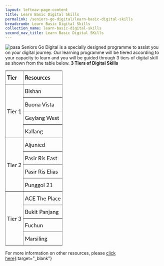 ```yaml
---
layout: leftnav-page-content
title: Learn Basic Digital Skills 
permalink: /seniors-go-digital/learn-basic-digital-skills
breadcrumb: Learn Basic Digital Skills
collection_name: learn-basic-digital-skills
second_nav_title: Learn Basic Digital SKills
---
```


![pasa](/images/learn-digital-skills/pa-senior-academy/pa-senior-academy.jpeg)
Seniors Go Digital is a specially designed programme to assist you on your digital journey.
Our learning programme will be tiered according to your capacity to learn and you will be guided through 3 tiers of digital skill as shown from the table below. 
**3 Tiers of Digital Skills**

<style type="text/css">
.tg  {border-collapse:collapse;border-spacing:0;}
.tg td{font-family:Lato;font-size:18px;padding:10px 5px;border-style:solid;border-width:1px;overflow:hidden;word-break:normal;border-color:black;}
.tg th{font-family:Lato;font-size:18px;font-weight:normal;padding:10px 5px;border-style:solid;border-width:1px;overflow:hidden;word-break:normal;border-color:black;}
.tg .tg-lboi{border-color:inherit;text-align:left;vertical-align:middle}
.tg .tg-0pky{border-color:inherit;text-align:left;vertical-align:top}
.content table td, .content table th{
  border:1px solid;
}
.content table tbody tr:last-child td, .content table tbody tr:last-child th{
  border-bottom-width:thin;
}
</style>
<table class="tg">
  <tr>
    <th class="tg-lboi"><span style="font-weight:700">Tier</span></th>
    <th class="tg-lboi"><span style="font-weight:700">Resources</span></th>
  </tr>
  <tr>
    <td class="tg-lboi" rowspan="4">Tier 1</td>
    <td class="tg-lboi">Bishan</td>
  </tr>
  <tr>
    <td class="tg-lboi">Buona Vista</td>
  </tr>
  <tr>
    <td class="tg-lboi">Geylang West</td>
  </tr>
  <tr>
    <td class="tg-0pky">Kallang</td>
  </tr>
  <tr>
    <td class="tg-lboi" rowspan="4">Tier 2</td>
    <td class="tg-0pky">Aljunied</td>
  </tr>
  <tr>
    <td class="tg-0pky">Pasir Ris East</td>
  </tr>
  <tr>
    <td class="tg-0pky">Pasir Ris Elias</td>
  </tr>
  <tr>
    <td class="tg-0pky">Punggol 21</td>
  </tr>
  <tr>
    <td class="tg-lboi" rowspan="4">Tier 3</td>
    <td class="tg-0pky">ACE The Place</td>
  </tr>
  <tr>
    <td class="tg-0pky">Bukit Panjang</td>
  </tr>
  <tr>
    <td class="tg-0pky">Fuchun</td>
  </tr>
  <tr>
    <td class="tg-0pky">Marsiling</td>
  </tr>
  <tr>
   
</table>

For more information on other resources, please [click here](https://pa.gov.sg/our-network/community-clubs/locate-cc){:target="_blank"}


